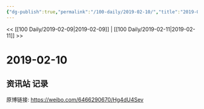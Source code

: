 ```yaml
---
{"dg-publish":true,"permalink":"/100-daily/2019-02-10/","title":"2019-02-10"}
---
```



<< [[100 Daily/2019-02-09\|2019-02-09]] | [[100 Daily/2019-02-11\|2019-02-11]] >>

# 2019-02-10

## 资讯站 记录

原博链接: https://weibo.com/6466290670/Hg4dU4Sev
